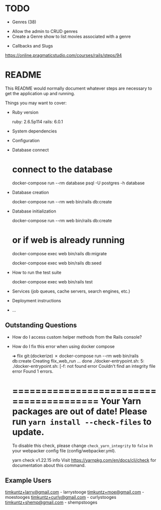 # TODO

* Genres (38)

- Allow the admin to CRUD genres
- Create a Genre show to list movies associated with a genre

* Callbacks and Slugs

https://online.pragmaticstudio.com/courses/rails/steps/94

# README

This README would normally document whatever steps are necessary to get the
application up and running.

Things you may want to cover:

* Ruby version

  ruby: 2.6.5p114
  rails: 6.0.1

* System dependencies

* Configuration

* Database connect

    # connect to the database
    docker-compose run --rm database psql -U postgres -h database

* Database creation

    docker-compose run --rm web bin/rails db:create

* Database initialization

    docker-compose run --rm web bin/rails db:create

    # or if web is already running
    docker-compose exec web bin/rails db:migrate

    docker-compose exec web bin/rails db:seed

* How to run the test suite

    docker-compose exec web bin/rails test

* Services (job queues, cache servers, search engines, etc.)

* Deployment instructions

* ...

## Outstanding Questions

* How do I access custom helper methods from the Rails console?

- How do I fix this error when using docker compose

    ➜  flix git:(dockerize) ✗ docker-compose run --rm web bin/rails db:create
    Creating flix_web_run ... done
    ./docker-entrypoint.sh: 5: ./docker-entrypoint.sh: [-f: not found
    error Couldn't find an integrity file
    error Found 1 errors.


    ========================================
      Your Yarn packages are out of date!
      Please run `yarn install --check-files` to update.
    ========================================


    To disable this check, please change `check_yarn_integrity`
    to `false` in your webpacker config file (config/webpacker.yml).


    yarn check v1.22.15
    info Visit https://yarnpkg.com/en/docs/cli/check for documentation about this command.


## Example Users

timkuntz+larry@gmail.com - larrystooge
timkuntz+moe@gmail.com - moestooges
timkuntz+curly@gmail.com - curlystooges
timkuntz+shemp@gmail.com - shempstooges

